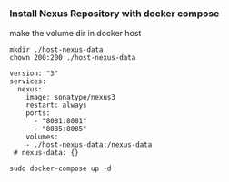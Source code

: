 ### Install Nexus Repository with docker compose
make the volume dir in docker host
```
mkdir ./host-nexus-data
chown 200:200 ./host-nexus-data
```

```  
version: "3"
services:
  nexus:
    image: sonatype/nexus3
    restart: always
    ports:
      - "8081:8081"
      - "8085:8085"
    volumes:
    - ./host-nexus-data:/nexus-data
 # nexus-data: {}
```

```
sudo docker-compose up -d
```
